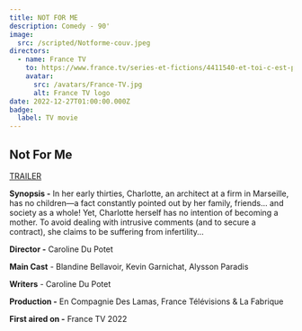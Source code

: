```yaml
---
title: NOT FOR ME
description: Comedy - 90'
image:
  src: /scripted/Notforme-couv.jpeg
directors:
  - name: France TV
    to: https://www.france.tv/series-et-fictions/4411540-et-toi-c-est-pour-quand.html
    avatar:
      src: /avatars/France-TV.jpg
      alt: France TV logo
date: 2022-12-27T01:00:00.000Z
badge:
  label: TV movie
---
```


## Not For Me

[TRAILER](https://vimeo.com/761060974/1f8ede3da1)

**Synopsis -** In her early thirties, Charlotte, an architect at a firm in Marseille, has no children—a fact constantly pointed out by her family, friends… and society as a whole! Yet, Charlotte herself has no intention of becoming a mother. To avoid dealing with intrusive comments (and to secure a contract), she claims to be suffering from infertility…

**Director -** Caroline Du Potet

**Main Cast** - Blandine Bellavoir, Kevin Garnichat, Alysson Paradis

**Writers** - Caroline Du Potet

**Production -** En Compagnie Des Lamas, France Télévisions & La Fabrique

**First aired on -** France TV 2022
